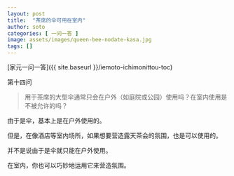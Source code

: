 ```yaml
---
layout: post
title:  "茶席的伞可用在室内"
author: soto
categories: [ 一问一答 ]
image: assets/images/queen-bee-nodate-kasa.jpg
tags: []
---
```


[家元一问一答]({{ site.baseurl }}/iemoto-ichimonittou-toc)

第十四问

> 用于茶席的大型伞通常只会在户外（如庭院或公园）使用吗？在室内使用是不被允许的吗？

由于是伞，基本上是在户外使用的。

但是，在像酒店等室内场所，如果想要营造露天茶会的氛围，也是可以使用的。

并不是说由于是伞就只能在户外使用。

在室内，你也可以巧妙地运用它来营造氛围。
